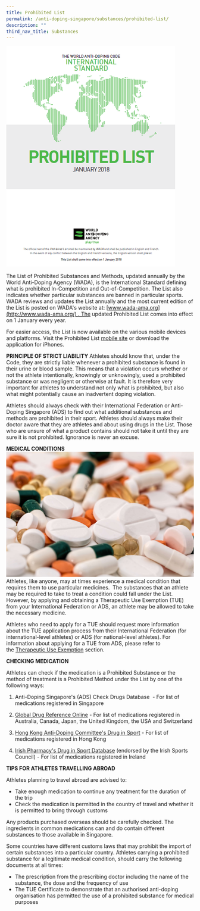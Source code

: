 ```yaml
---
title: Prohibited List
permalink: /anti-doping-singapore/substances/prohibited-list/
description: ""
third_nav_title: Substances
---
```

![Prohibited List](/images/What%20We%20Do/Anti%20Doping%20Singapore/Substances/Prohibited%20List/Prohibited_List.png)

The List of Prohibited Substances and Methods, updated annually by the World Anti-Doping Agency (WADA), is the International Standard defining what is prohibited In-Competition and Out-of-Competition. The List also indicates whether particular substances are banned in particular sports. WADA reviews and updates the List annually and the most current edition of the List is posted on WADA's website at: [www.wada-ama.org](http://www.wada-ama.org/) . The updated Prohibited List comes into effect on 1 January every year. 

For easier access, the List is now available on the various mobile devices and platforms. Visit the Prohibited List [mobile site](http://list.wada-ama.org/) or download the application for iPhones.

**PRINCIPLE OF STRICT LIABILITY**
Athletes should know that, under the Code, they are strictly liable whenever a prohibited substance is found in their urine or blood sample. This means that a violation occurs whether or not the athlete intentionally, knowingly or unknowingly, used a prohibited substance or was negligent or otherwise at fault. It is therefore very important for athletes to understand not only what is prohibited, but also what might potentially cause an inadvertent doping violation.

Athletes should always check with their International Federation or Anti-Doping Singapore (ADS) to find out what additional substances and methods are prohibited in their sport.  Athletes should always make their doctor aware that they are athletes and about using drugs in the List. Those who are unsure of what a product contains should not take it until they are sure it is not prohibited. Ignorance is never an excuse.

**MEDICAL CONDITIONS**
![Drug](/images/What%20We%20Do/Anti%20Doping%20Singapore/Substances/Prohibited%20List/check-drugs-banner.jpeg)
Athletes, like anyone, may at times experience a medical condition that requires them to use particular medicines.  The substances that an athlete may be required to take to treat a condition could fall under the List. However, by applying and obtaining a Therapeutic Use Exemption (TUE) from your International Federation or ADS, an athlete may be allowed to take the necessary medicine.

Athletes who need to apply for a TUE should request more information about the TUE application process from their International Federation (for international-level athletes) or ADS (for national-level athletes). For information about applying for a TUE from ADS, please refer to the [Therapeutic Use Exemption](/therapeutic-use-exemption) section.

**CHECKING MEDICATION**

Athletes can check if the medication is a Prohibited Substance or the method of treatment is a Prohibited Method under the List by one of the following ways:

1.  Anti-Doping Singapore's (ADS) Check Drugs Database  - 
    For list of medications registered in Singapore  
    
2.  [Global Drug Reference Online](http://www.globaldro.com/)  - For list of medications registered in Australia, Canada, Japan, the United Kingdom, the USA and Switzerland  
      
3.  [Hong Kong Anti-Doping Committee's Drug in Sport](http://www.druginsport.hk/) - For list of medications registered in Hong Kong
    
4.  [Irish Pharmacy's Drug in Sport Database](http://www.eirpharm.com/) (endorsed by the Irish Sports Council) - For list of medications registered in Ireland

**TIPS FOR ATHLETES TRAVELLING ABROAD**

Athletes planning to travel abroad are advised to:

* Take enough medication to continue any treatment for the duration of the trip   
* Check the medication is permitted in the country of travel and whether it is permitted to bring through customs

Any products purchased overseas should be carefully checked. The ingredients in common medications can and do contain different substances to those available in Singapore.

Some countries have different customs laws that may prohibit the import of certain substances into a particular country. Athletes carrying a prohibited substance for a legitimate medical condition, should carry the following documents at all times:

* The prescription from the prescribing doctor including the name of the substance, the dose and the frequency of use   
* The TUE Certificate to demonstrate that an authorised anti-doping organisation has permitted the use of a prohibited substance for medical purposes